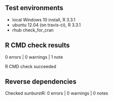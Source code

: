 ## Test environments
* local Windows 10 install, R 3.3.1
* ubuntu 12.04 (on travis-ci), R 3.3.1
* rhub check_for_cran

## R CMD check results

0 errors | 0 warnings | 1 note

R CMD check succeeded

## Reverse dependencies

Checked sunburstR: 0 errors | 0 warnings | 0 notes



